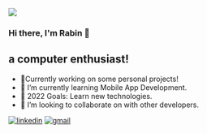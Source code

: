 
![](https://komarev.com/ghpvc/?username=Rabin321&color=green)
### Hi there, I'm Rabin 👋
## a computer enthusiast!
- 🔭Currently working on some personal projects!
- 🌱 I’m currently learning Mobile App Development.
- 🥅 2022 Goals: Learn new technologies.
- 👯 I’m looking to collaborate on with other developers.



[![linkedin](https://img.shields.io/badge/linkedin-0A66C2?style=for-the-badge&logo=linkedin&logoColor=white)](https://www.linkedin.com/in/rabin-shrestha-067a29166/)
[![gmail](https://img.shields.io/badge/gmail-1DA1F2?style=for-the-badge&logo=gmail&logoColor=grey)](https://mail.google.com/mail/u/0/#inbox?compose=GTvVlcSBptPTGPRTjRdpTQrDTzGNPNZKLKHgxnzxWpnMfJbqRMqxNzlHbzjQWbQvpdjSVgxlqZhxJ)


